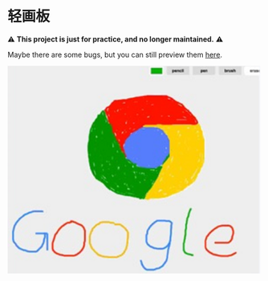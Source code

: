 # 轻画板

⚠️ **This project is just for practice, and no longer maintained.** ⚠️

Maybe there are some bugs, but you can still preview them [here](https://gitee.com/KailoveQ/canvas-drawing-board-1/pages).

![img.png](img.png)